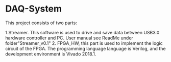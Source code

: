 # DAQ-System

This project consists of two parts:

1.Streamer. This software is used to drive and save data between USB3.0 hardware controller and PC.
User manual see ReadMe under folder"Streamer_v0.1"
2. FPGA_HW, this part is used to implement the logic circuit of the FPGA. 
The programming language  language is Verilog, and the development environment is Vivado 2018.1.